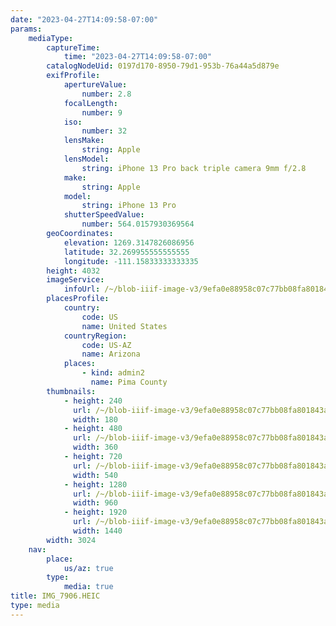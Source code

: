 ```yaml
---
date: "2023-04-27T14:09:58-07:00"
params:
    mediaType:
        captureTime:
            time: "2023-04-27T14:09:58-07:00"
        catalogNodeUid: 0197d170-8950-79d1-953b-76a44a5d879e
        exifProfile:
            apertureValue:
                number: 2.8
            focalLength:
                number: 9
            iso:
                number: 32
            lensMake:
                string: Apple
            lensModel:
                string: iPhone 13 Pro back triple camera 9mm f/2.8
            make:
                string: Apple
            model:
                string: iPhone 13 Pro
            shutterSpeedValue:
                number: 564.0157930369564
        geoCoordinates:
            elevation: 1269.3147826086956
            latitude: 32.269955555555555
            longitude: -111.15833333333335
        height: 4032
        imageService:
            infoUrl: /~/blob-iiif-image-v3/9efa0e88958c07c77bb08fa801843a1e83819fd72d40b85ceaa7faefc427e654/info.json
        placesProfile:
            country:
                code: US
                name: United States
            countryRegion:
                code: US-AZ
                name: Arizona
            places:
                - kind: admin2
                  name: Pima County
        thumbnails:
            - height: 240
              url: /~/blob-iiif-image-v3/9efa0e88958c07c77bb08fa801843a1e83819fd72d40b85ceaa7faefc427e654/full/180%2C240/0/default.jpg
              width: 180
            - height: 480
              url: /~/blob-iiif-image-v3/9efa0e88958c07c77bb08fa801843a1e83819fd72d40b85ceaa7faefc427e654/full/360%2C480/0/default.jpg
              width: 360
            - height: 720
              url: /~/blob-iiif-image-v3/9efa0e88958c07c77bb08fa801843a1e83819fd72d40b85ceaa7faefc427e654/full/540%2C720/0/default.jpg
              width: 540
            - height: 1280
              url: /~/blob-iiif-image-v3/9efa0e88958c07c77bb08fa801843a1e83819fd72d40b85ceaa7faefc427e654/full/960%2C1280/0/default.jpg
              width: 960
            - height: 1920
              url: /~/blob-iiif-image-v3/9efa0e88958c07c77bb08fa801843a1e83819fd72d40b85ceaa7faefc427e654/full/1440%2C1920/0/default.jpg
              width: 1440
        width: 3024
    nav:
        place:
            us/az: true
        type:
            media: true
title: IMG_7906.HEIC
type: media
---
```

